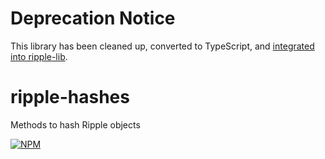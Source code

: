 # Deprecation Notice

This library has been cleaned up, converted to TypeScript, and [integrated into ripple-lib](https://github.com/ripple/ripple-lib/pull/1039).

ripple-hashes
=============
Methods to hash Ripple objects

[![NPM](https://nodei.co/npm/ripple-hashes.png)](https://www.npmjs.org/package/ripple-hashes)
